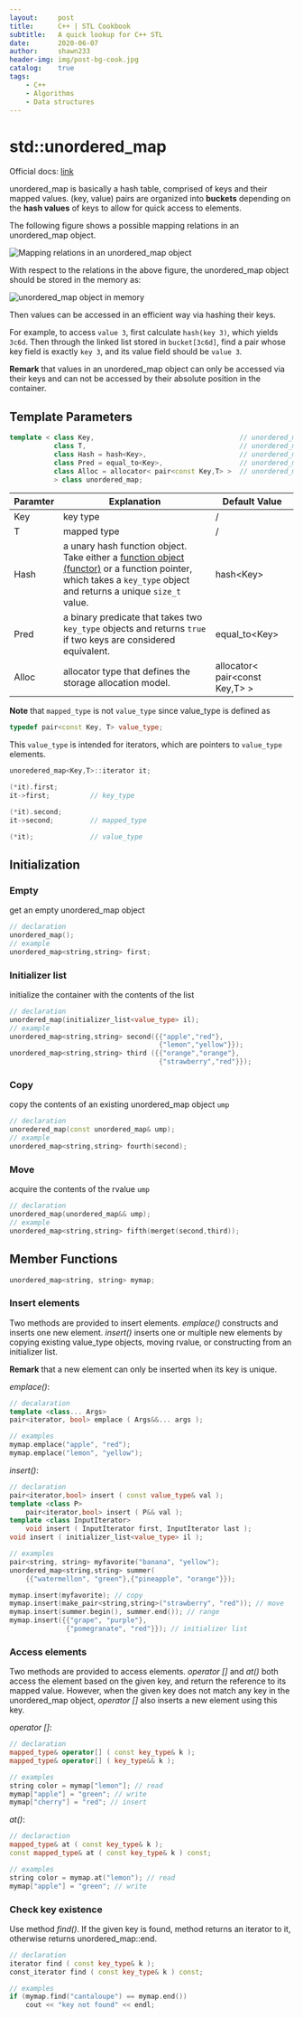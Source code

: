 ```yaml
---
layout:     post
title:      C++ | STL Cookbook
subtitle:   A quick lookup for C++ STL
date:       2020-06-07
author:     shawn233
header-img: img/post-bg-cook.jpg
catalog:    true
tags:
    - C++
    - Algorithms
    - Data structures
---
```




# std::unordered_map

Official docs: [link](http://www.cplusplus.com/reference/unordered_map/unordered_map/)

unordered_map is basically a hash table, comprised of keys and their mapped values. (key, value) pairs are organized into **buckets** depending on the **hash values** of keys to allow for quick access to elements.

The following figure shows a possible mapping relations in an unordered_map object.

![Mapping relations in an unordered_map object](.assets/unordered_mapping.svg)

With respect to the relations in the above figure, the unordered_map object should be stored in the memory as:

![unordered_map object in memory](.assets/unordered_map_memory.svg)

Then values can be accessed in an efficient way via hashing their keys.

For example, to access `value 3`, first calculate `hash(key 3)`, which yields `3c6d`. Then through the linked list stored in `bucket[3c6d]`, find a pair whose key field is exactly `key 3`, and its value field should be `value 3`.

**Remark** that values in an unordered_map object can only be accessed via their keys and can not be accessed by their absolute position in the container. 

## Template Parameters

```c++
template < class Key,                                    // unordered_map::key_type
           class T,                                      // unordered_map::mapped_type
           class Hash = hash<Key>,                       // unordered_map::hasher
           class Pred = equal_to<Key>,                   // unordered_map::key_equal
           class Alloc = allocator< pair<const Key,T> >  // unordered_map::allocator_type
           > class unordered_map;
```

| Paramter | Explanation                                                  | Default Value                      |
| -------- | ------------------------------------------------------------ | ---------------------------------- |
| Key      | key type                                                     | /                                  |
| T        | mapped type                                                  | /                                  |
| Hash     | a unary hash function object. Take either a [function object (functor)](https://en.wikipedia.org/wiki/Function_object) or a function pointer, which takes a `key_type` object and returns a unique `size_t` value. | hash\<Key\>                        |
| Pred     | a binary predicate that takes two `key_type` objects and returns `true` if two keys are considered equivalent. | equal_to\<Key\>                    |
| Alloc    | allocator type that defines the storage allocation model.    | allocator\< pair\<const Key,T\> \> |

**Note** that `mapped_type` is not `value_type` since value_type is defined as

```c++
typedef pair<const Key, T> value_type;
```

This `value_type` is intended for iterators, which are pointers to `value_type` elements.

```c++
unoredered_map<Key,T>::iterator it;

(*it).first;
it->first;			// key_type

(*it).second;
it->second;			// mapped_type

(*it);				// value_type
```

## Initialization

### Empty

get an empty unordered_map object

```c++
// declaration
unordered_map();
// example
unordered_map<string,string> first;
```

### Initializer list

initialize the container with the contents of the list

```c++
// declaration
unordered_map(initializer_list<value_type> il);
// example
unordered_map<string,string> second({{"apple","red"},
                                     {"lemon","yellow"}});
unordered_map<string,string> third ({{"orange","orange"},
                                     {"strawberry","red"}});
```

### Copy

copy the contents of an existing unordered_map object `ump`

```c++
// declaration
unoredered_map(const unordered_map& ump);
// example
unordered_map<string,string> fourth(second);
```

### Move

acquire the contents of the rvalue `ump`

```c++
// declaration
unordered_map(unordered_map&& ump);
// example
unordered_map<string,string> fifth(merget(second,third));
```

## Member Functions

```c++
unordered_map<string, string> mymap;
```

### Insert elements

Two methods are provided to insert elements. *emplace()* constructs and inserts one new element. *insert()* inserts one or multiple new elements by copying existing value_type objects, moving rvalue, or constructing from an initializer list.

**Remark** that a new element can only be inserted when its key is unique.

*emplace()*:

```c++
// decalaration
template <class... Args>
pair<iterator, bool> emplace ( Args&&... args );

// examples
mymap.emplace("apple", "red");
mymap.emplace("lemon", "yellow");
```

*insert()*:

```c++
// declaration
pair<iterator,bool> insert ( const value_type& val );
template <class P>
    pair<iterator,bool> insert ( P&& val );
template <class InputIterator>
    void insert ( InputIterator first, InputIterator last );
void insert ( initializer_list<value_type> il );

// examples
pair<string, string> myfavorite("banana", "yellow");
unordered_map<string,string> summer(
    {{"watermellon", "green"},{"pineapple", "orange"}});

mymap.insert(myfavorite); // copy
mymap.insert(make_pair<string,string>("strawberry", "red")); // move
mymap.insert(summer.begin(), summer.end()); // range
mymap.insert({{"grape", "purple"},
              {"pomegranate", "red"}}); // initializer list
```

### Access elements

Two methods are provided to access elements. *operator []* and *at()* both access the element based on the given key, and return the reference to its mapped value. However, when the given key does not match any key in the unordered_map object, *operator []* also inserts a new element using this key.

*operator []*:

```c++
// declaration
mapped_type& operator[] ( const key_type& k );
mapped_type& operator[] ( key_type&& k );

// examples
string color = mymap["lemon"]; // read
mymap["apple"] = "green"; // write
mymap["cherry"] = "red"; // insert
```

*at()*:

```c++
// declaraction
mapped_type& at ( const key_type& k );
const mapped_type& at ( const key_type& k ) const;

// examples
string color = mymap.at("lemon"); // read
mymap["apple"] = "green"; // write
```

### Check key existence

Use method *find()*. If the given key is found, method returns an iterator to it, otherwise returns unordered_map::end.

```c++
// declaration
iterator find ( const key_type& k );
const_iterator find ( const key_type& k ) const;

// examples
if (mymap.find("cantaloupe") == mymap.end())
    cout << "key not found" << endl;
```


